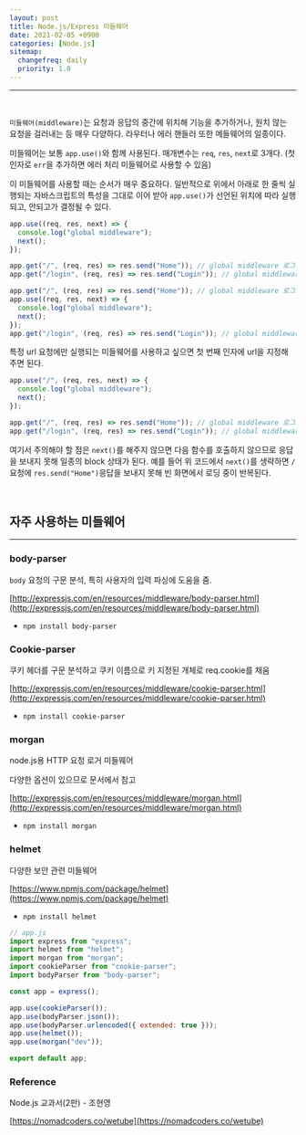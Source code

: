 ```yaml
---
layout: post
title: Node.js/Express 미들웨어
date: 2021-02-05 +0900
categories: [Node.js]
sitemap:
  changefreq: daily
  priority: 1.0
---
```


---

<br>

`미들웨어(middleware)`는 요청과 응답의 중간에 위치해 기능을 추가하거나, 원치 않는 요청을 걸러내는 등 매우 다양하다. 라우터나 에러 핸들러 또한 메들웨어의 일종이다.

미들웨어는 보통 `app.use()`와 함께 사용된다. 매개변수는 `req`, `res`, `next`로 3개다. (첫 인자로 `err`을 추가하면 에러 처리 미들웨어로 사용할 수 있음)

이 미들웨어를 사용할 때는 순서가 매우 중요하다. 일반적으로 위에서 아래로 한 줄씩 실행되는 자바스크립트의 특성을 그대로 이어 받아 `app.use()`가 선언된 위치에 따라 실행 되고, 안되고가 결정될 수 있다.

```jsx
app.use((req, res, next) => {
  console.log("global middleware");
  next();
});

app.get("/", (req, res) => res.send("Home")); // global middleware 로그가 찍힘
app.get("/login", (req, res) => res.send("Login")); // global middleware 로그가 찍힘
```

```jsx
app.get("/", (req, res) => res.send("Home")); // global middleware 로그가 안 찍힘
app.use((req, res, next) => {
  console.log("global middleware");
  next();
});
app.get("/login", (req, res) => res.send("Login")); // global middleware 로그가 찍힘
```

특정 url 요청에만 실행되는 미들웨어를 사용하고 싶으면 첫 번째 인자에 url을 지정해 주면 된다.

```jsx
app.use("/", (req, res, next) => {
  console.log("global middleware");
  next();
});

app.get("/", (req, res) => res.send("Home")); // global middleware 로그가 찍힘
app.get("/login", (req, res) => res.send("Login")); // global middleware 로그가 안 찍힘
```

여기서 주의해야 할 점은 `next()`를 해주지 않으면 다음 함수를 호출하지 않으므로 응답을 보내지 못해 일종의 block 상태가 된다. 예를 들어 위 코드에서 `next()`를 생략하면 `/`요청에 `res.send("Home")`응답을 보내지 못해 빈 화면에서 로딩 중이 반복된다.

<br>

## 자주 사용하는 미들웨어

---

### body-parser

`body` 요청의 구문 분석, 특히 사용자의 입력 파싱에 도움을 줌.

[http://expressjs.com/en/resources/middleware/body-parser.html](http://expressjs.com/en/resources/middleware/body-parser.html)

- `npm install body-parser`

### Cookie-parser

쿠키 헤더를 구문 분석하고 쿠키 이름으로 키 지정된 개체로 req.cookie를 채움

[http://expressjs.com/en/resources/middleware/cookie-parser.html](http://expressjs.com/en/resources/middleware/cookie-parser.html)

- `npm install cookie-parser`

### morgan

node.js용 HTTP 요청 로거 미들웨어

다양한 옵션이 있으므로 문서에서 참고

[http://expressjs.com/en/resources/middleware/morgan.html](http://expressjs.com/en/resources/middleware/morgan.html)

- `npm install morgan`

### helmet

다양한 보안 관련 미들웨어

[https://www.npmjs.com/package/helmet](https://www.npmjs.com/package/helmet)

- `npm install helmet`

```jsx
// app.js
import express from "express";
import helmet from "helmet";
import morgan from "morgan";
import cookieParser from "cookie-parser";
import bodyParser from "body-parser";

const app = express();

app.use(cookieParser());
app.use(bodyParser.json());
app.use(bodyParser.urlencoded({ extended: true }));
app.use(helmet());
app.use(morgan("dev"));

export default app;
```

### Reference

Node.js 교과서(2판) - 조현영

[https://nomadcoders.co/wetube](https://nomadcoders.co/wetube)
